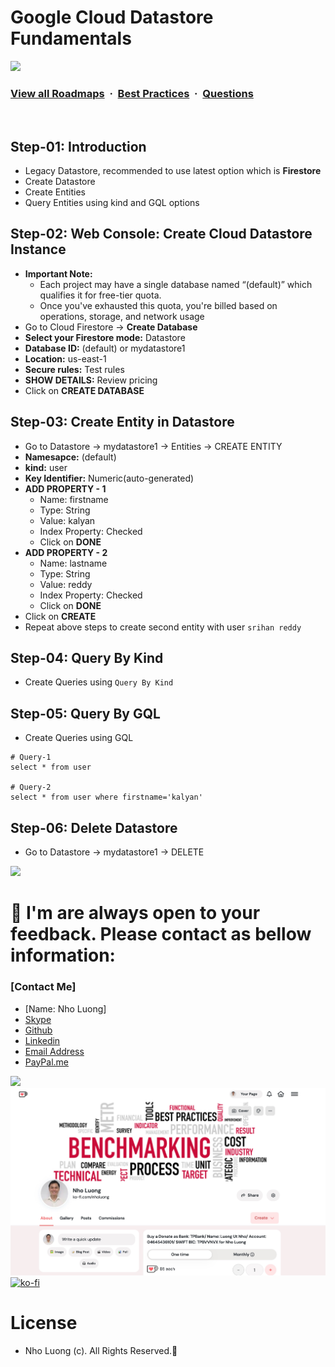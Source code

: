 # Google Cloud Datastore Fundamentals

![](https://i.imgur.com/waxVImv.png)
### [View all Roadmaps](https://github.com/nholuongut/all-roadmaps) &nbsp;&middot;&nbsp; [Best Practices](https://github.com/nholuongut/all-roadmaps/blob/main/public/best-practices/) &nbsp;&middot;&nbsp; [Questions](https://www.linkedin.com/in/nholuong/)
<br/>

## Step-01: Introduction
- Legacy Datastore, recommended to use latest option which is **Firestore**
- Create Datastore
- Create Entities
- Query Entities using kind and GQL options

## Step-02:  Web Console: Create Cloud Datastore Instance
- **Important Note:** 
  - Each project may have a single database named “(default)” which qualifies it for free-tier quota. 
  - Once you've exhausted this quota, you're billed based on operations, storage, and network usage
- Go to Cloud Firestore -> **Create Database**
- **Select your Firestore mode:** Datastore
- **Database ID:** (default) or mydatastore1
- **Location:** us-east-1
- **Secure rules:** Test rules
- **SHOW DETAILS:** Review pricing
- Click on **CREATE DATABASE**

## Step-03: Create Entity in Datastore
- Go to Datastore -> mydatastore1 -> Entities -> CREATE ENTITY
- **Namesapce:** (default)
- **kind:** user
- **Key Identifier:** Numeric(auto-generated)
- **ADD PROPERTY - 1**
  - Name: firstname
  - Type: String
  - Value: kalyan
  - Index Property: Checked
  - Click on **DONE**
- **ADD PROPERTY - 2**
  - Name: lastname
  - Type: String
  - Value: reddy
  - Index Property: Checked
  - Click on **DONE**  
- Click on **CREATE**
- Repeat above steps to create second entity with user `srihan reddy`

## Step-04: Query By Kind
- Create Queries using `Query By Kind`

## Step-05: Query By GQL
- Create Queries using GQL
```t
# Query-1
select * from user

# Query-2
select * from user where firstname='kalyan'
```

## Step-06: Delete Datastore
- Go to Datastore -> mydatastore1 -> DELETE

![](https://i.i/Users/nholu/Documents/Donate.png/Users/nholu/Documents/Donate.pngmgur.com/waxVImv.png)
# 🚀 I'm are always open to your feedback.  Please contact as bellow information:
### [Contact Me]
* [Name: Nho Luong]
* [Skype](luongutnho_skype)
* [Github](https://github.com/nholuongut/)
* [Linkedin](https://www.linkedin.com/in/nholuong/)
* [Email Address](luongutnho@hotmail.com)
* [PayPal.me](https://www.paypal.com/paypalme/nholuongut)

![](https://i.imgur.com/waxVImv.png)
![](Donate.png)
[![ko-fi](https://ko-fi.com/img/githubbutton_sm.svg)](https://ko-fi.com/nholuong)

# License
* Nho Luong (c). All Rights Reserved.🌟